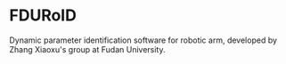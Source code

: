 # FDURoID
Dynamic parameter identification software for robotic arm, developed by Zhang Xiaoxu's group at Fudan University.
